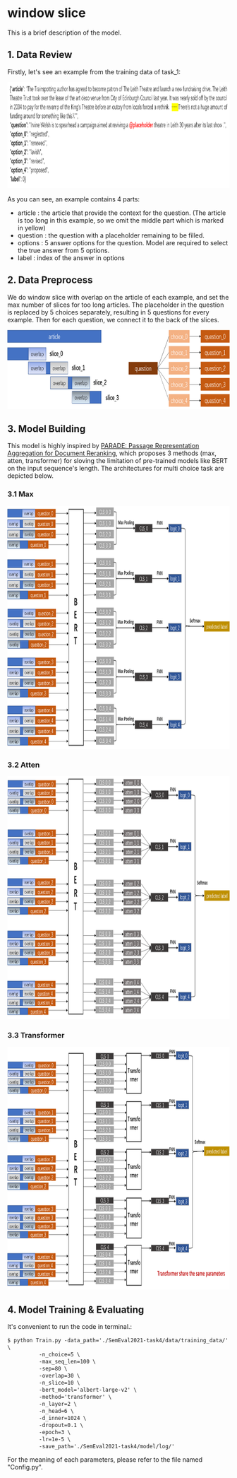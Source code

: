 # window slice
This is a brief description of the model.

## 1. Data Review
Firstly, let's see an example from the training data of task_1:

<img src="https://github.com/zzshou/RCAM/blob/master/window%20slice/pictures/example.png" width="1000" height="240">

As you can see, an example contains 4 parts:
* article : the article that provide the context for the question. (The article is too long in this example, so we omit the middle part which is marked in yellow)
* question : the question with a placeholder remaining to be filled.
* options : 5 answer options for the question. Model are required to select the true answer from 5 options.
* label : index of the answer in options

## 2. Data Preprocess
We do window slice with overlap on the article of each example, and set the max number of slices for too long articles. 
The placeholder in the question is replaced by 5 choices separately, resulting in 5 questions for every example. Then for each question, we connect it to the back of the slices.

<img src="https://github.com/zzshou/RCAM/blob/master/window%20slice/pictures/data_process.png" width="800" height="180">

## 3. Model Building

This model is highly inspired by [PARADE: Passage Representation Aggregation for Document Reranking](https://arxiv.org/pdf/2008.09093.pdf), which proposes 3 methods (max, atten, transformer) for sloving the limitation of pre-trained models like BERT on the input sequence's length. The architectures for multi choice task are depicted below.

### 3.1 Max

<img src="https://github.com/zzshou/RCAM/blob/master/window%20slice/pictures/max.png" width="1000" height="550">

### 3.2 Atten

<img src="https://github.com/zzshou/RCAM/blob/master/window%20slice/pictures/atten.png" width="1000" height="550">

### 3.3 Transformer

<img src="https://github.com/zzshou/RCAM/blob/master/window%20slice/pictures/transformer.png" width="1000" height="550">

## 4. Model Training & Evaluating
It's convenient to run the code in terminal.:
```
$ python Train.py -data_path='./SemEval2021-task4/data/training_data/' \
          -n_choice=5 \
          -max_seq_len=100 \
          -sep=80 \
          -overlap=30 \
          -n_slice=10 \
          -bert_model='albert-large-v2' \
          -method='transformer' \
          -n_layer=2 \
          -n_head=6 \
          -d_inner=1024 \
          -dropout=0.1 \
          -epoch=3 \
          -lr=1e-5 \
          -save_path='./SemEval2021-task4/model/log/'
```

For the meaning of each parameters, please refer to the file named "Config.py".
